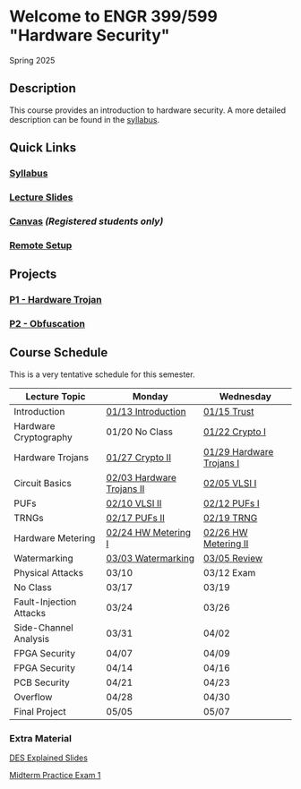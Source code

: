 # Welcome to ENGR 399/599 "Hardware Security" 

Spring 2025

## Description 

This course provides an introduction to hardware security. A more detailed description can be found in the
[syllabus](syllabus).

## Quick Links

### [Syllabus](syllabus)

### [Lecture Slides](https://github.com/engr599/lecture_slides) 

### [Canvas](https://iu.instructure.com/courses/2203310) _(Registered students only)_

### [Remote Setup](https://uisapp2.iu.edu/confluence-prd/pages/viewpage.action?pageId=280461906)

## Projects

<!-- -->
### [P1 - Hardware Trojan](https://github.com/ENGR599/p1-hardware-trojan)

### [P2 - Obfuscation](https://github.com/ENGR599/p2-obfuscation)

<!--
### [P3 - PUF](https://docs.google.com/document/d/11Hz941qJU_cjf4HVN_omOeyHqKtSY2fgvVeBXWpYglk)

### [P4 - Side-Channel](https://docs.google.com/document/d/1NiHY2dEvv5ipX64C8NP11Wd0YK_7qrlr-meexUmGDtY)

### [ P3 - Side-Channel](https://docs.google.com/document/d/1NiHY2dEvv5ipX64C8NP11Wd0YK_7qrlr-meexUmGDtY)

### [ P5 - DPA](https://docs.google.com/document/d/1GtOdPGU0sINWMGG1cTek1u6HmiOpH6PBgVper4Uqvuk)
-->

## Course Schedule

This is a very tentative schedule for this semester.

| Lecture Topic           | Monday    | Wednesday    |
|-------------------------|-----------|--------------|
| Introduction            | [01/13 Introduction](https://github.com/ENGR599/lecture_slides/blob/main/00_Intro_HW_Security.pdf) | [01/15 Trust](https://github.com/ENGR599/lecture_slides/blob/main/01_Trust.pdf) |
| Hardware Cryptography   | 01/20 No Class | [01/22 Crypto I](https://github.com/ENGR599/lecture_slides/blob/main/02_Crypto_I.pdf) | 
| Hardware Trojans        | [01/27 Crypto II](https://github.com/ENGR599/lecture_slides/blob/main/03_Crypto_II.pdf) | [01/29 Hardware Trojans I](https://github.com/ENGR599/lecture_slides/blob/main/04_Hardware_Trojans_I.pdf) |
| Circuit Basics          | [02/03 Hardware Trojans II](https://github.com/ENGR599/lecture_slides/blob/main/05_Hardware_Trojans_II.pdf) | [02/05 VLSI I](https://github.com/ENGR599/lecture_slides/blob/main/06_VLSI.pdf) |
| PUFs                    | [02/10 VLSI II](https://github.com/ENGR599/lecture_slides/blob/main/07_VLSI_II.pdf) | [02/12 PUFs I](https://github.com/ENGR599/lecture_slides/blob/main/08_PUFs_I.pdf) | 
| TRNGs                   | [02/17 PUFs II](https://github.com/ENGR599/lecture_slides/blob/main/09_PUFs_II.pdf) | [02/19 TRNG](https://github.com/ENGR599/lecture_slides/blob/main/10_TRNG.pdf) |
| Hardware Metering       | [02/24 HW Metering I](https://github.com/ENGR599/lecture_slides/blob/main/11_HW_Metering_I.pdf) | [02/26 HW Metering II](https://github.com/ENGR599/lecture_slides/blob/main/12_HW_Metering_II.pdf) |
| Watermarking            | [03/03 Watermarking](https://github.com/ENGR599/lecture_slides/blob/main/13_Watermarking_of_HW_IPs.pdf) | [03/05 Review](https://github.com/ENGR599/lecture_slides/blob/main/14_Review.pdf) |
| Physical Attacks        | 03/10 | 03/12 Exam |
| No Class                | 03/17 | 03/19 |
| Fault-Injection Attacks | 03/24 | 03/26 | 
| Side-Channel Analysis   | 03/31 | 04/02 |
| FPGA Security           | 04/07 | 04/09 |
| FPGA Security           | 04/14 | 04/16 |
| PCB Security            | 04/21 | 04/23 |
| Overflow                | 04/28 | 04/30 |
| Final Project           | 05/05 | 05/07 | 

### Extra Material
[DES Explained Slides](https://github.com/ENGR599/lecture_slides/blob/main/DES_Explained.pdf)

[Midterm Practice Exam 1](https://github.com/ENGR599/engr599.github.io/blob/main/midterm_practice_exam1.pdf)
